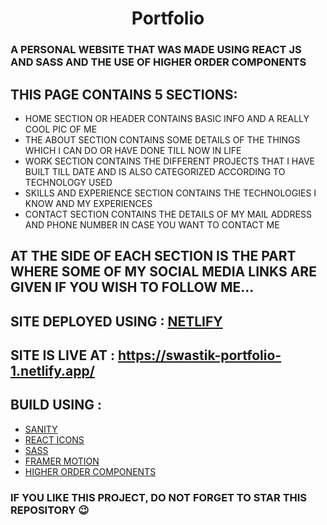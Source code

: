 <h1 align="center"> Portfolio </h1>

### A PERSONAL WEBSITE THAT WAS MADE USING REACT JS AND SASS AND THE USE OF HIGHER ORDER COMPONENTS


## THIS PAGE CONTAINS 5 SECTIONS:
- HOME SECTION OR HEADER CONTAINS BASIC INFO AND A REALLY COOL PIC OF ME
- THE ABOUT SECTION CONTAINS SOME DETAILS OF THE THINGS WHICH I CAN DO OR HAVE DONE TILL NOW IN LIFE
- WORK SECTION CONTAINS THE DIFFERENT PROJECTS THAT I HAVE BUILT TILL DATE AND IS ALSO CATEGORIZED ACCORDING TO TECHNOLOGY USED
- SKILLS AND EXPERIENCE SECTION CONTAINS THE TECHNOLOGIES I KNOW AND MY EXPERIENCES 
- CONTACT SECTION CONTAINS THE DETAILS OF MY MAIL ADDRESS AND PHONE NUMBER IN CASE YOU WANT TO CONTACT ME

## AT THE SIDE OF EACH SECTION IS THE PART WHERE SOME OF MY SOCIAL MEDIA LINKS ARE GIVEN IF YOU WISH TO FOLLOW ME...

## SITE DEPLOYED USING : [NETLIFY](https://www.netlify.com/)
## SITE IS LIVE AT : https://swastik-portfolio-1.netlify.app/

## BUILD USING :
- [SANITY](https://www.sanity.io/)
- [REACT ICONS](https://react-icons.github.io/react-icons/)
- [SASS](https://sass-lang.com/)
- [FRAMER MOTION](https://www.framer.com/motion/)
- [HIGHER ORDER COMPONENTS](https://reactjs.org/docs/higher-order-components.html)

### IF YOU LIKE THIS PROJECT, DO NOT FORGET TO STAR THIS REPOSITORY 😉

